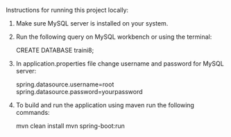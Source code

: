 Instructions for running this project locally:
1. Make sure MySQL server is installed on your system.
2. Run the following query on MySQL workbench or using the terminal:
   
    CREATE DATABASE traini8;
4. In application.properties file change username and password for MySQL server:
   
    spring.datasource.username=root
    spring.datasource.password=yourpassword
5. To build and run the application using maven run the following commands:
   
    mvn clean install
    mvn spring-boot:run


